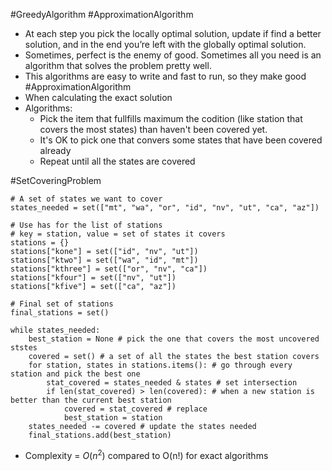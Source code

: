 #GreedyAlgorithm  #ApproximationAlgorithm
- At each step you pick the locally optimal solution, update if find a better solution, and in the end you’re left with the globally optimal solution.
- Sometimes, perfect is the enemy of good. Sometimes all you need is an algorithm that solves the problem pretty well. 
- This algorithms are easy to write and fast to run, so they make good #ApproximationAlgorithm 
- When calculating the exact solution 
- Algorithms:
	- Pick the item that fullfills maximum the codition (like station that covers the most states)  than haven't been covered yet.
	- It's OK to pick one that convers some states that have been covered already
	- Repeat until all the states are covered

#SetCoveringProblem
```
# A set of states we want to cover
states_needed = set(["mt", "wa", "or", "id", "nv", "ut", "ca", "az"])

# Use has for the list of stations
# key = station, value = set of states it covers
stations = {}
stations["kone"] = set(["id", "nv", "ut"])
stations["ktwo"] = set(["wa", "id", "mt"])
stations["kthree"] = set(["or", "nv", "ca"])
stations["kfour"] = set(["nv", "ut"])
stations["kfive"] = set(["ca", "az"])

# Final set of stations
final_stations = set()

while states_needed:
    best_station = None # pick the one that covers the most uncovered ststes
    covered = set() # a set of all the states the best station covers
    for station, states in stations.items(): # go through every station and pick the best one
        stat_covered = states_needed & states # set intersection
        if len(stat_covered) > len(covered): # when a new station is better than the current best station
            covered = stat_covered # replace
            best_station = station
    states_needed -= covered # update the states needed
    final_stations.add(best_station)
```
- Complexity = $O(n^2)$ compared to O(n!) for exact algorithms